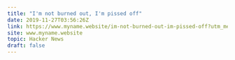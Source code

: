 ```yaml
---
title: "I'm not burned out, I'm pissed off"
date: 2019-11-27T03:56:26Z
link: https://www.myname.website/im-not-burned-out-im-pissed-off?utm_medium=RSS&utm_source=hune
site: www.myname.website
topic: Hacker News
draft: false
---
```

